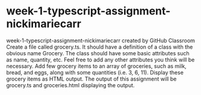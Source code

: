 # week-1-typescript-assignment-nickimariecarr
week-1-typescript-assignment-nickimariecarr created by GitHub Classroom
Create a file called grocery.ts. It should have a definition of a class with the obvious name Grocery. The class should have some basic attributes such as name, quantity, etc. Feel free to add any other attributes you think will be necessary.
Add few grocery items to an array of groceries, such as milk, bread, and eggs, along with some quantities (i.e. 3, 6, 11).  Display these grocery items as HTML output.
The output of this assignment will be grocery.ts and groceries.html displaying the output.
